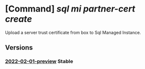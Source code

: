 # [Command] _sql mi partner-cert create_

Upload a server trust certificate from box to Sql Managed Instance.

## Versions

### [2022-02-01-preview](/Resources/mgmt-plane/L3N1YnNjcmlwdGlvbnMve30vcmVzb3VyY2Vncm91cHMve30vcHJvdmlkZXJzL21pY3Jvc29mdC5zcWwvbWFuYWdlZGluc3RhbmNlcy97fS9zZXJ2ZXJ0cnVzdGNlcnRpZmljYXRlcy97fQ==/2022-02-01-preview.xml) **Stable**

<!-- mgmt-plane /subscriptions/{}/resourcegroups/{}/providers/microsoft.sql/managedinstances/{}/servertrustcertificates/{} 2022-02-01-preview -->
